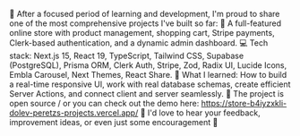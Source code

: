 🚀 After a focused period of learning and development, I'm proud to share one of the most comprehensive projects I've built so far:
🛒 A full-featured online store with product management, shopping cart, Stripe payments, Clerk-based authentication, and a dynamic admin dashboard.
💻 Tech stack:
Next.js 15, React 19, TypeScript, Tailwind CSS, Supabase (PostgreSQL), Prisma ORM, Clerk Auth, Stripe, Zod, Radix UI, Lucide Icons, Embla Carousel, Next Themes, React Share.
🧠 What I learned:
How to build a real-time responsive UI, work with real database schemas, create efficient Server Actions, and connect client and server seamlessly.
🔗 The project is open source / or you can check out the demo here:
https://store-b4iyzxkli-dolev-peretzs-projects.vercel.app/
👀 I'd love to hear your feedback, improvement ideas, or even just some encouragement 💙
